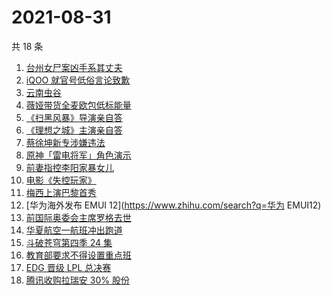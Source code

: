 # 2021-08-31

共 18 条

<!-- BEGIN -->
<!-- 最后更新时间 Tue Aug 31 2021 15:12:30 GMT+0800 (China Standard Time) -->

1. [台州女尸案凶手系其丈夫](https://www.zhihu.com/search?q=台州女尸)
1. [iQOO 就官号低俗言论致歉](https://www.zhihu.com/search?q=iQOO道歉)
1. [云南虫谷](https://www.zhihu.com/search?q=云南虫谷)
1. [薇娅带货全麦欧包低标能量](https://www.zhihu.com/search?q=薇娅带货)
1. [《扫黑风暴》导演亲自答](https://www.zhihu.com/search?q=扫黑风暴)
1. [《理想之城》主演亲自答](https://www.zhihu.com/search?q=理想之城)
1. [蔡徐坤新专涉嫌违法](https://www.zhihu.com/search?q=蔡徐坤)
1. [原神「雷电将军」角色演示](https://www.zhihu.com/search?q=原神)
1. [前妻指控李阳家暴女儿](https://www.zhihu.com/search?q=李阳家暴)
1. [电影《失控玩家》](https://www.zhihu.com/search?q=失控玩家)
1. [梅西上演巴黎首秀](https://www.zhihu.com/search?q=梅西)
1. [华为海外发布 EMUI 12](https://www.zhihu.com/search?q=华为 EMUI12)
1. [前国际奥委会主席罗格去世](https://www.zhihu.com/search?q=罗格)
1. [华夏航空一航班冲出跑道](https://www.zhihu.com/search?q=华夏航空)
1. [斗破苍穹第四季 24 集](https://www.zhihu.com/search?q=斗破苍穹)
1. [教育部要求不得设置重点班](https://www.zhihu.com/search?q=重点班)
1. [EDG 晋级 LPL 总决赛](https://www.zhihu.com/search?q=EDG)
1. [腾讯收购拉瑞安 30% 股份](https://www.zhihu.com/search?q=腾讯游戏)

<!-- END -->
